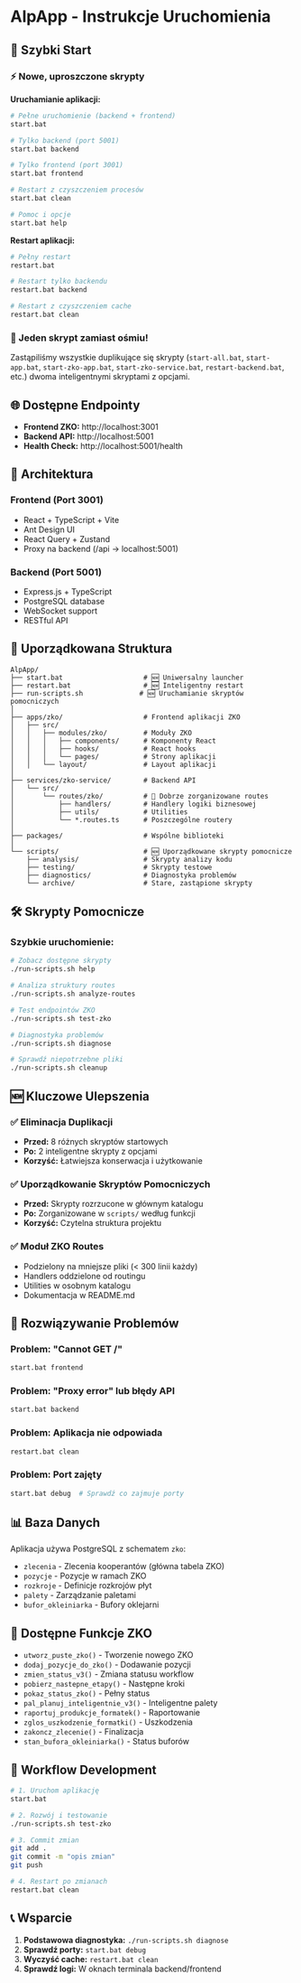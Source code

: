 # AlpApp - Instrukcje Uruchomienia

## 🚀 Szybki Start

### ⚡ Nowe, uproszczone skrypty

**Uruchamianie aplikacji:**
```bash
# Pełne uruchomienie (backend + frontend)
start.bat

# Tylko backend (port 5001)
start.bat backend

# Tylko frontend (port 3001)  
start.bat frontend

# Restart z czyszczeniem procesów
start.bat clean

# Pomoc i opcje
start.bat help
```

**Restart aplikacji:**
```bash
# Pełny restart
restart.bat

# Restart tylko backendu
restart.bat backend

# Restart z czyszczeniem cache
restart.bat clean
```

### 🎯 Jeden skrypt zamiast ośmiu!

Zastąpiliśmy wszystkie duplikujące się skrypty (`start-all.bat`, `start-app.bat`, `start-zko-app.bat`, `start-zko-service.bat`, `restart-backend.bat`, etc.) dwoma inteligentnymi skryptami z opcjami.

## 🌐 Dostępne Endpointy

- **Frontend ZKO:** http://localhost:3001
- **Backend API:** http://localhost:5001  
- **Health Check:** http://localhost:5001/health

## 🔧 Architektura

### Frontend (Port 3001)
- React + TypeScript + Vite
- Ant Design UI
- React Query + Zustand
- Proxy na backend (/api -> localhost:5001)

### Backend (Port 5001)
- Express.js + TypeScript
- PostgreSQL database
- WebSocket support
- RESTful API

## 📁 Uporządkowana Struktura

```
AlpApp/
├── start.bat                    # 🆕 Uniwersalny launcher
├── restart.bat                  # 🆕 Inteligentny restart
├── run-scripts.sh              # 🆕 Uruchamianie skryptów pomocniczych
│
├── apps/zko/                    # Frontend aplikacji ZKO
│   ├── src/
│   │   ├── modules/zko/         # Moduły ZKO
│   │   │   ├── components/      # Komponenty React
│   │   │   ├── hooks/           # React hooks
│   │   │   └── pages/           # Strony aplikacji
│   │   └── layout/              # Layout aplikacji
│
├── services/zko-service/        # Backend API
│   └── src/
│       └── routes/zko/          # 🎯 Dobrze zorganizowane routes
│           ├── handlers/        # Handlery logiki biznesowej
│           ├── utils/           # Utilities
│           └── *.routes.ts      # Poszczególne routery
│
├── packages/                    # Wspólne biblioteki
│
└── scripts/                     # 🆕 Uporządkowane skrypty pomocnicze
    ├── analysis/                # Skrypty analizy kodu
    ├── testing/                 # Skrypty testowe
    ├── diagnostics/             # Diagnostyka problemów
    └── archive/                 # Stare, zastąpione skrypty
```

## 🛠️ Skrypty Pomocnicze

### Szybkie uruchomienie:
```bash
# Zobacz dostępne skrypty
./run-scripts.sh help

# Analiza struktury routes
./run-scripts.sh analyze-routes

# Test endpointów ZKO  
./run-scripts.sh test-zko

# Diagnostyka problemów
./run-scripts.sh diagnose

# Sprawdź niepotrzebne pliki
./run-scripts.sh cleanup
```

## 🆕 Kluczowe Ulepszenia

### ✅ Eliminacja Duplikacji
- **Przed:** 8 różnych skryptów startowych
- **Po:** 2 inteligentne skrypty z opcjami
- **Korzyść:** Łatwiejsza konserwacja i użytkowanie

### ✅ Uporządkowanie Skryptów Pomocniczych  
- **Przed:** Skrypty rozrzucone w głównym katalogu
- **Po:** Zorganizowane w `scripts/` według funkcji
- **Korzyść:** Czytelna struktura projektu

### ✅ Moduł ZKO Routes
- Podzielony na mniejsze pliki (< 300 linii każdy)
- Handlers oddzielone od routingu
- Utilities w osobnym katalogu
- Dokumentacja w README.md

## 🐛 Rozwiązywanie Problemów

### Problem: "Cannot GET /"
```bash
start.bat frontend
```

### Problem: "Proxy error" lub błędy API
```bash  
start.bat backend
```

### Problem: Aplikacja nie odpowiada
```bash
restart.bat clean
```

### Problem: Port zajęty
```bash
start.bat debug  # Sprawdź co zajmuje porty
```

## 📊 Baza Danych

Aplikacja używa PostgreSQL z schematem `zko`:
- `zlecenia` - Zlecenia kooperantów (główna tabela ZKO)
- `pozycje` - Pozycje w ramach ZKO
- `rozkroje` - Definicje rozkrojów płyt
- `palety` - Zarządzanie paletami
- `bufor_okleiniarka` - Bufory oklejarni

## 🎯 Dostępne Funkcje ZKO

- `utworz_puste_zko()` - Tworzenie nowego ZKO
- `dodaj_pozycje_do_zko()` - Dodawanie pozycji
- `zmien_status_v3()` - Zmiana statusu workflow  
- `pobierz_nastepne_etapy()` - Następne kroki
- `pokaz_status_zko()` - Pełny status
- `pal_planuj_inteligentnie_v3()` - Inteligentne palety
- `raportuj_produkcje_formatek()` - Raportowanie
- `zglos_uszkodzenie_formatki()` - Uszkodzenia
- `zakoncz_zlecenie()` - Finalizacja
- `stan_bufora_okleiniarka()` - Status buforów

## 🔄 Workflow Development

```bash
# 1. Uruchom aplikację
start.bat

# 2. Rozwój i testowanie
./run-scripts.sh test-zko

# 3. Commit zmian
git add .
git commit -m "opis zmian"
git push

# 4. Restart po zmianach
restart.bat clean
```

## 📞 Wsparcie

1. **Podstawowa diagnostyka:** `./run-scripts.sh diagnose`
2. **Sprawdź porty:** `start.bat debug`
3. **Wyczyść cache:** `restart.bat clean`
4. **Sprawdź logi:** W oknach terminala backend/frontend